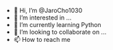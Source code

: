 - 👋 Hi, I’m @JaroCho1030
- 👀 I’m interested in ...
- 🌱 I’m currently learning Python
- 💞️ I’m looking to collaborate on ...
- 📫 How to reach me 

<!---
JaroCho1030/JaroCho1030 is a ✨ special ✨ repository because its `README.md` (this file) appears on your GitHub profile.
You can click the Preview link to take a look at your changes.
--->
